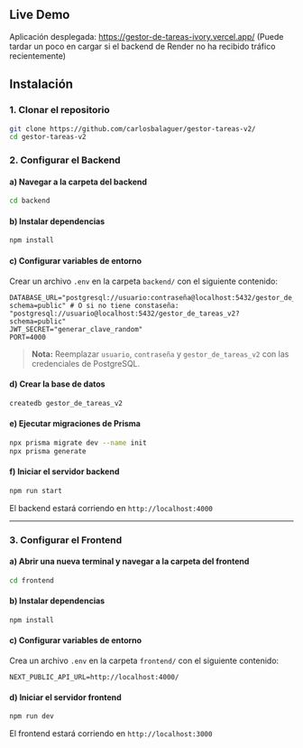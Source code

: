 ## Live Demo
Aplicación desplegada: https://gestor-de-tareas-ivory.vercel.app/
(Puede tardar un poco en cargar si el backend de Render no ha recibido tráfico recientemente)

## Instalación

### 1. Clonar el repositorio

```bash
git clone https://github.com/carlosbalaguer/gestor-tareas-v2/
cd gestor-tareas-v2
```

### 2. Configurar el Backend

#### a) Navegar a la carpeta del backend

```bash
cd backend
```

#### b) Instalar dependencias

```bash
npm install
```

#### c) Configurar variables de entorno

Crear un archivo `.env` en la carpeta `backend/` con el siguiente contenido:

```env
DATABASE_URL="postgresql://usuario:contraseña@localhost:5432/gestor_de_tareas_v2?schema=public" # O si no tiene constaseña: "postgresql://usuario@localhost:5432/gestor_de_tareas_v2?schema=public"
JWT_SECRET="generar_clave_random"
PORT=4000
```

> **Nota:** Reemplazar `usuario`, `contraseña` y `gestor_de_tareas_v2` con las credenciales de PostgreSQL.

#### d) Crear la base de datos

```bash
createdb gestor_de_tareas_v2
```

#### e) Ejecutar migraciones de Prisma

```bash
npx prisma migrate dev --name init
npx prisma generate
```

#### f) Iniciar el servidor backend

```bash
npm run start
```

El backend estará corriendo en `http://localhost:4000`

---

### 3. Configurar el Frontend

#### a) Abrir una nueva terminal y navegar a la carpeta del frontend

```bash
cd frontend
```

#### b) Instalar dependencias

```bash
npm install
```

#### c) Configurar variables de entorno

Crea un archivo `.env` en la carpeta `frontend/` con el siguiente contenido:

```env
NEXT_PUBLIC_API_URL=http://localhost:4000/
```

#### d) Iniciar el servidor frontend

```bash
npm run dev
```

El frontend estará corriendo en `http://localhost:3000`